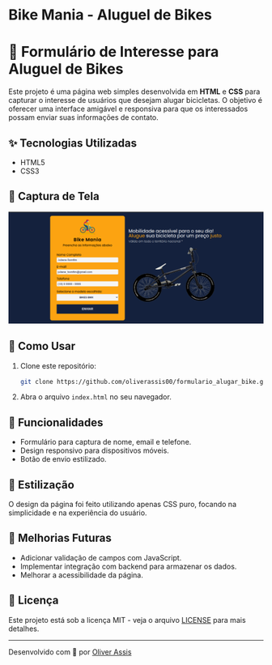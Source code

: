 # Bike Mania - Aluguel de Bikes

# 🚴 Formulário de Interesse para Aluguel de Bikes

Este projeto é uma página web simples desenvolvida em **HTML** e **CSS** para capturar o interesse de usuários que desejam alugar bicicletas. O objetivo é oferecer uma interface amigável e responsiva para que os interessados possam enviar suas informações de contato.

## ✨ Tecnologias Utilizadas
- HTML5
- CSS3

## 📸 Captura de Tela
![Aluguel de Carros - Bike Mania](./images/tela_website_readme.png)


## 🚀 Como Usar
1. Clone este repositório:
   ```bash
   git clone https://github.com/oliverassis00/formulario_alugar_bike.git
   ```
2. Abra o arquivo `index.html` no seu navegador.

## 📌 Funcionalidades
- Formulário para captura de nome, email e telefone.
- Design responsivo para dispositivos móveis.
- Botão de envio estilizado.

## 🎨 Estilização
O design da página foi feito utilizando apenas CSS puro, focando na simplicidade e na experiência do usuário.

## 🔧 Melhorias Futuras
- Adicionar validação de campos com JavaScript.
- Implementar integração com backend para armazenar os dados.
- Melhorar a acessibilidade da página.

## 📄 Licença
Este projeto está sob a licença MIT - veja o arquivo [LICENSE](LICENSE) para mais detalhes.

---
Desenvolvido com 💙 por [Oliver Assis](https://github.com/oliverassis00)



